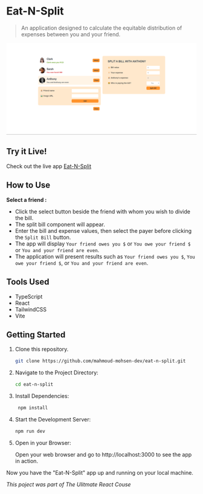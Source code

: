 # Eat-N-Split

> An application designed to calculate the equitable distribution of expenses between you and your friend.

<img src='./public/eat-n-split-preview.png'></img>

## Try it Live!

Check out the live app [Eat-N-Split](https://eat-n-split-demo.vercel.app/)

## How to Use

**Select a friend :**

-   Click the select button beside the friend with whom you wish to divide the bill.
-   The split bill component will appear.
-   Enter the bill and expense values, then select the payer before clicking the `Split Bill` button.
-   The app will display `Your friend owes you $` or `You owe your friend $` or `You and your friend are even`.
-   The application will present results such as `Your friend owes you $`, `You owe your friend $`, or `You and your friend are even`.

## Tools Used

-   TypeScript
-   React
-   TailwindCSS
-   Vite

## Getting Started

1. Clone this repository.

    ```bash
    git clone https://github.com/mahmoud-mohsen-dev/eat-n-split.git
    ```

2. Navigate to the Project Directory:
    ```bash
    cd eat-n-split
    ```
3. Install Dependencies:

    ```bash
     npm install
    ```

4. Start the Development Server:

    ```bash
    npm run dev
    ```

5. Open in your Browser:

    Open your web browser and go to http://localhost:3000 to see the app in action.

Now you have the "Eat-N-Split" app up and running on your local machine.

_This poject was part of The Ulitmate React Couse_
